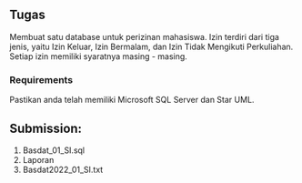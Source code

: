 ## Tugas

Membuat satu database untuk perizinan mahasiswa. Izin terdiri dari tiga jenis, yaitu Izin Keluar, Izin Bermalam, dan Izin Tidak Mengikuti Perkuliahan. Setiap izin memiliki syaratnya masing - masing.

### Requirements
Pastikan anda telah memiliki Microsoft SQL Server dan Star UML.

## Submission:

1. Basdat_01_SI.sql
2. Laporan
3. Basdat2022_01_SI.txt